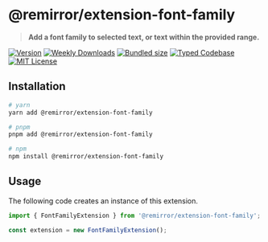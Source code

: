 # @remirror/extension-font-family

> **Add a font family to selected text, or text within the provided range.**

[![Version][version]][npm] [![Weekly Downloads][downloads-badge]][npm] [![Bundled size][size-badge]][size] [![Typed Codebase][typescript]](#) [![MIT License][license]](#)

[version]: https://flat.badgen.net/npm/v/@remirror/extension-font-family
[npm]: https://npmjs.com/package/@remirror/extension-font-family
[license]: https://flat.badgen.net/badge/license/MIT/purple
[size]: https://bundlephobia.com/result?p=@remirror/extension-font-family
[size-badge]: https://flat.badgen.net/bundlephobia/minzip/@remirror/extension-font-family
[typescript]: https://flat.badgen.net/badge/icon/TypeScript?icon=typescript&label
[downloads-badge]: https://badgen.net/npm/dw/@remirror/extension-font-family/red?icon=npm

## Installation

```bash
# yarn
yarn add @remirror/extension-font-family

# pnpm
pnpm add @remirror/extension-font-family

# npm
npm install @remirror/extension-font-family
```

## Usage

The following code creates an instance of this extension.

```ts
import { FontFamilyExtension } from '@remirror/extension-font-family';

const extension = new FontFamilyExtension();
```
